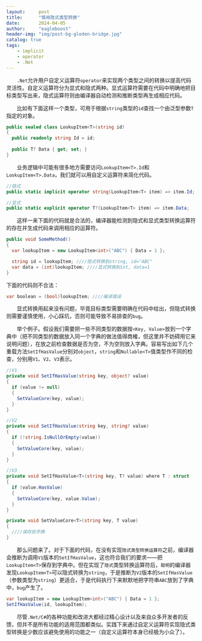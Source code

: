 ```yaml
---
layout:     post
title:      "慎用隐式类型转换"
date:       2024-04-05
author:     "eagleboost"
header-img: "img/post-bg-gloden-bridge.jpg"
catalog: true
tags:
    - implicit
    - operator
    - .Net
---
```


&emsp;&emsp;`.Net`允许用户自定义运算符`operator`来实现两个类型之间的转换以提高代码灵活性。自定义运算符分为显式和隐式两种。显式运算符需要在代码中明确地把目标类型写出来，隐式运算符则由编译器自动检测和推断类型再生成相应代码。

&emsp;&emsp;比如有下面这样一个类型，可用于根据`string`类型的`id`查找一个由泛型参数`T`指定的对象。

```c#
public sealed class LookupItem<T>(string id)
{
  public readonly string Id = id;
  
  public T? Data { get; set; }
}
```

&emsp;&emsp;业务逻辑中可能有很多地方需要访问`LookupItem<T>.Id`和`LookupItem<T>.Data`，我们就可以用自定义运算符来简化代码。

```c#
//隐式
public static implicit operator string(LookupItem<T> item) => item.Id;

//显式
public static explicit operator T?(LookupItem<T> item) => item.Data;
```

&emsp;&emsp;这样一来下面的代码就是合法的，编译器能检测到隐式和显式类型转换运算符的存在并生成代码来调用相应的运算符。

```c#
public void SomeMethod()
{
  var lookupItem = new LookupItem<int>("ABC") { Data = 1 };

  string id = lookupItem; ////隐式转换到string, id="ABC"
  var data = (int)lookupItem; ////显式转换到int, data=1
}
```

下面的代码则不合法：

```c#
var boolean = (bool)lookupItem; ////编译错误
```

&emsp;&emsp;显式转换用起来没有问题，毕竟目标类型需要明确在代码中给出，但隐式转换则需要谨慎使用，小心踩坑，否则可能导致不易排查的`bug`。

&emsp;&emsp;举个例子。假设我们需要把一些不同类型的数据按`<Key, Value>`放到一个字典中（把不同类型的数据放入同一个字典的做法值得商榷，但这里并不妨碍用它来说明问题），在放之前检查数据是否为空，不为空则放入字典。容易写出如下几个重载方法`SetIfHasValue`分别对`object`，`string`和`Nullable<T>`值类型作不同的检查，分别用`V1`、`V2`、`V3`表示。

```c#
//V1
private void SetIfHasValue(string key, object? value)
{
  if (value != null)
  {
    SetValueCore(key, value);
  }
}

//V2
private void SetIfHasValue(string key, string? value)
{
  if (!string.IsNullOrEmpty(value))
  {
    SetValueCore(key, value);
  }
}

//V3
private void SetIfHasValue<T>(string key, T? value) where T : struct
{
  if (value.HasValue)
  {
    SetValueCore(key, value.Value);
  }
}

private void SetValueCore<T>(string key, T value)
{
  ////保存到字典
}
```

&emsp;&emsp;那么问题来了。对于下面的代码，在没有实现`隐式类型转换运算符`之前，编译器会推断为调用`V1`版本的`SetIfHasValue`，这也符合我们的要求——把`LookupItem<T>`保存到字典中。但在实现了`隐式`类型转换运算符后，`聪明`的编译器发现`LookupItem<T>`可以隐式转换为`string`，于是推断为`V2`版本的`SetIfHasValue`（参数类型为`string`）更适合，于是代码执行下来默默地把字符串`ABC`放到了字典中，`bug`产生了。

```c#
var lookupItem = new LookupItem<int>("ABC") { Data = 1 };
SetIfHasValue(id, lookupItem);
```

&emsp;&emsp;尽管`.Net/C#`的各种功能和改进大都经过精心设计以及来自众多开发者的反馈，但并不是所有功能的适用范围都类似。实践下来通过自定义运算符实现隐式类型转换是少数应该避免使用的功能之一（自定义运算符本身已经极为小众了）。

